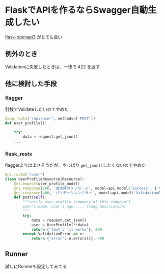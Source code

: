 # FlaskでAPIを作るならSwagger自動生成したい

[flask-openapi3](https://luolingchun.github.io/flask-openapi3/v4.x/) がとても良い

## 例外のとき

Validationに失敗したときは、一律で 422 を返す

## 他に検討した手段

### flagger

引数でValidateしたいのでやめた

```python
@app.route('/api/user', methods=['POST'])
def user_profile():

    try:
        data = request.get_json()
    ...
```

### flask_restx

flaggerよりはよさそうだが、やっぱり `get_json()`したくないのでやめた

```python
@ns.route('/user')
class UserProfileResource(Resource):
    @ns.expect(user_profile_model)
    @ns.response(200, '成功時のメッセージ', model=api.model('Success', {'text': fields.String(example='it works')}))
    @ns.response(400, 'バリデーションエラー', model=api.model('ValidationError', {'error': fields.String(example='Validation error')}))
    def post(self):
        """verify user profile (summary of this endpoint)
        user's name, user's age, ... (long description)
        """
        try:
            data = request.get_json()
            user = UserProfile(**data)
            return {'text': 'it works'}, 200
        except ValidationError as e:
            return {'error': e.errors()}, 400
```

## Runner

試しにRunnerも設定してみてる